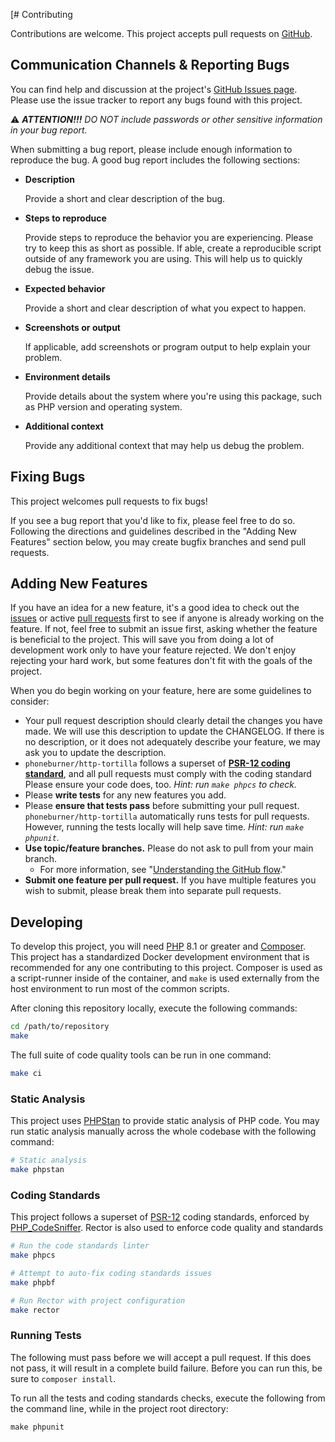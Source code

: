 [# Contributing

Contributions are welcome. This project accepts pull requests on [GitHub][].


## Communication Channels & Reporting Bugs

You can find help and discussion at the project's [GitHub Issues page](https://github.com/PhoneBurnerOpenSource/http-tortilla/issues).
Please use the issue tracker to report any bugs found with this project.

⚠️ _**ATTENTION!!!** DO NOT include passwords or other sensitive information in
your bug report._

When submitting a bug report, please include enough information to reproduce the
bug. A good bug report includes the following sections:

* **Description**

  Provide a short and clear description of the bug.

* **Steps to reproduce**

  Provide steps to reproduce the behavior you are experiencing. Please try to
  keep this as short as possible. If able, create a reproducible script outside
  of any framework you are using. This will help us to quickly debug the issue.

* **Expected behavior**

  Provide a short and clear description of what you expect to happen.

* **Screenshots or output**

  If applicable, add screenshots or program output to help explain your problem.

* **Environment details**

  Provide details about the system where you're using this package, such as PHP
  version and operating system.

* **Additional context**

  Provide any additional context that may help us debug the problem.

## Fixing Bugs

This project welcomes pull requests to fix bugs!

If you see a bug report that you'd like to fix, please feel free to do so.
Following the directions and guidelines described in the "Adding New Features"
section below, you may create bugfix branches and send pull requests.

## Adding New Features

If you have an idea for a new feature, it's a good idea to check out the
[issues][] or active [pull requests][] first to see if anyone is already working
on the feature. If not, feel free to submit an issue first, asking whether the
feature is beneficial to the project. This will save you from doing a lot of
development work only to have your feature rejected. We don't enjoy rejecting
your hard work, but some features don't fit with the goals of the project.

When you do begin working on your feature, here are some guidelines to consider:

* Your pull request description should clearly detail the changes you have made.
  We will use this description to update the CHANGELOG. If there is no
  description, or it does not adequately describe your feature, we may ask you
  to update the description.
* `phoneburner/http-tortilla` follows a superset of **[PSR-12 coding standard][psr-12]**, and all pull requests must comply with the coding standard
  Please ensure your code does, too. _Hint: run `make phpcs` to check._
* Please **write tests** for any new features you add.
* Please **ensure that tests pass** before submitting your pull request.
  `phoneburner/http-tortilla` automatically runs tests for pull requests. However,
  running the tests locally will help save time. _Hint: run `make phpunit`._
* **Use topic/feature branches.** Please do not ask to pull from your main branch.
  * For more information, see "[Understanding the GitHub flow][gh-flow]."
* **Submit one feature per pull request.** If you have multiple features you
  wish to submit, please break them into separate pull requests.

## Developing

To develop this project, you will need [PHP](https://www.php.net) 8.1 or greater
and [Composer](https://getcomposer.org). This project has a standardized Docker
development environment that is recommended for any one contributing to this
project. Composer is used as a script-runner inside of the container, and `make`
is used externally from the host environment to run most of the common scripts.

After cloning this repository locally, execute the following commands:

``` bash
cd /path/to/repository
make
```

The full suite of code quality tools can be run in one command:
```bash
make ci
```

### Static Analysis

This project uses [PHPStan](https://github.com/phpstan/phpstan) to provide static analysis of PHP
code. You may run static analysis manually across the whole codebase with the
following command:

``` bash
# Static analysis
make phpstan
```

### Coding Standards

This project follows a superset of [PSR-12](https://www.php-fig.org/psr/psr-12/)
coding standards, enforced by [PHP_CodeSniffer](https://github.com/squizlabs/PHP_CodeSniffer).
Rector is also used to enforce code quality and standards

``` bash
# Run the code standards linter
make phpcs

# Attempt to auto-fix coding standards issues
make phpbf

# Run Rector with project configuration
make rector
```

### Running Tests

The following must pass before we will accept a pull request. If this does not
pass, it will result in a complete build failure. Before you can run this, be
sure to `composer install`.

To run all the tests and coding standards checks, execute the following from the
command line, while in the project root directory:

```
make phpunit
```

[github]: https://github.com/PhoneBurnerOpenSource/http-tortilla
[issues]: https://github.com/PhoneBurnerOpenSource/http-tortilla/issues
[pull requests]: https://github.com/PhoneBurnerOpenSource/http-tortilla/pulls
[psr-12]: https://www.php-fig.org/psr/psr-12/
[gh-flow]: https://guides.github.com/introduction/flow/
